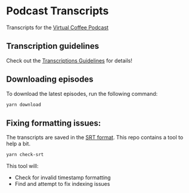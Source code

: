 # Podcast Transcripts

Transcripts for the [Virtual Coffee Podcast](https://virtualcoffee.io/podcast)

## Transcription guidelines

Check out the [Transcriptions Guidelines](./Transcriptions-Guidelines.md) for details!

## Downloading episodes

To download the latest episodes, run the following command:

```sh
yarn download
```

## Fixing formatting issues:

The transcripts are saved in the [SRT format](https://www.3playmedia.com/blog/create-srt-file/). This repo contains a tool to help a bit.

```sh
yarn check-srt
```

This tool will:

- Check for invalid timestamp formatting
- Find and attempt to fix indexing issues
